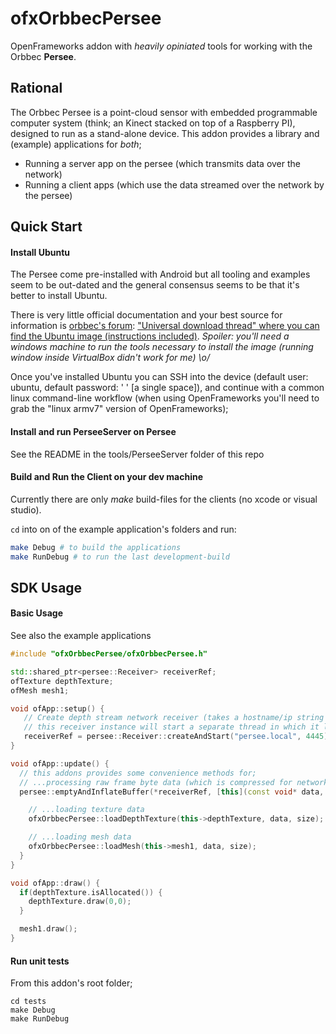 # ofxOrbbecPersee

OpenFrameworks addon with _heavily opiniated_ tools for working with the Orbbec **Persee**.

## Rational

The Orbbec Persee is a point-cloud sensor with embedded programmable computer system (think; an Kinect stacked on top of a Raspberry PI), designed to
run as a stand-alone device. This addon provides a library and (example) applications for _both_;
 * Running a server app on the persee (which transmits data over the network)
 * Running a client apps (which use the data streamed over the network by the persee)

## Quick Start

#### Install Ubuntu
The Persee come pre-installed with Android but all tooling and examples seem to be out-dated and the general consensus seems to be that it's better to install Ubuntu.

There is very little official documentation and your best source for information is [orbbec's forum](https://3dclub.orbbec3d.com): ["Universal download thread" where you can find the Ubuntu image (instructions included)](https://3dclub.orbbec3d.com/t/universal-download-thread-for-persee/694). _Spoiler: you'll need a windows machine to run the tools necessary to install the image (running window inside VirtualBox didn't work for me) \o/_

Once you've installed Ubuntu you can SSH into the device (default user: ubuntu, default password: ' ' [a single space]), and continue with a common linux command-line workflow (when using OpenFrameworks you'll need to grab the "linux armv7" version of OpenFrameworks);

#### Install and run PerseeServer on Persee
See the README in the tools/PerseeServer folder of this repo

#### Build and Run the Client on your dev machine
Currently there are only _make_ build-files for the clients (no xcode or visual studio).

```cd``` into on of the example application's folders and run:
```bash
make Debug # to build the applications
make RunDebug # to run the last development-build
```

## SDK Usage

#### Basic Usage
See also the example applications

```c++
#include "ofxOrbbecPersee/ofxOrbbecPersee.h"

std::shared_ptr<persee::Receiver> receiverRef;
ofTexture depthTexture;
ofMesh mesh1;

void ofApp::setup() {
   // Create depth stream network receiver (takes a hostname/ip string and port number)
   // this receiver instance will start a separate thread in which it listens for new frame data
   receiverRef = persee::Receiver::createAndStart("persee.local", 4445);
}

void ofApp::update() {
  // this addons provides some convenience methods for;
  // ...processing raw frame byte data (which is compressed for network streaming)
  persee::emptyAndInflateBuffer(*receiverRef, [this](const void* data, size_t size){

    // ...loading texture data
    ofxOrbbecPersee::loadDepthTexture(this->depthTexture, data, size);

    // ...loading mesh data
    ofxOrbbecPersee::loadMesh(this->mesh1, data, size);
  }
}

void ofApp::draw() {
  if(depthTexture.isAllocated()) {
    depthTexture.draw(0,0);
  }

  mesh1.draw();
}
```

#### Run unit tests
From this addon's root folder;
```shell
cd tests
make Debug
make RunDebug
```

